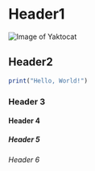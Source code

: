 # Header1
![Image of Yaktocat](https://octodex.github.com/images/yaktocat.png)
## Header2
```R
print("Hello, World!")
```
### Header 3
#### Header 4
##### Header 5
###### Header 6
